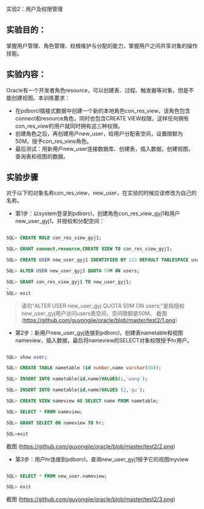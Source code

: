 
实验2：用户及权限管理

## 实验目的：

掌握用户管理、角色管理、权根维护与分配的能力，掌握用户之间共享对象的操作技能。

## 实验内容：
Oracle有一个开发者角色resource，可以创建表、过程、触发器等对象，但是不能创建视图。本训练要求：
- 在pdborcl插接式数据中创建一个新的本地角色con_res_view，该角色包含connect和resource角色，同时也包含CREATE VIEW权限，这样任何拥有con_res_view的用户就同时拥有这三种权限。
- 创建角色之后，再创建用户new_user，给用户分配表空间，设置限额为50M，授予con_res_view角色。
- 最后测试：用新用户new_user连接数据库、创建表，插入数据，创建视图，查询表和视图的数据。

## 实验步骤

对于以下的对象名称con_res_view，new_user，在实验的时候应该修改为自己的名称。

- 第1步：以system登录到pdborcl，创建角色con_res_view_gyj1和用户new_user_gyj1，并授权和分配空间：

```sql

SQL> CREATE ROLE con_res_view_gyj1;

SQL> GRANT connect,resource,CREATE VIEW TO con_res_view_gyj1;

SQL> CREATE USER new_user_gyj1 IDENTIFIED BY 123 DEFAULT TABLESPACE users TEMPORARY TABLESPACE temp;

SQL> ALTER USER new_user_gyj1 QUOTA 50M ON users;

SQL> GRANT con_res_view_gyj1 TO new_user_gyj1;
.
SQL> exit
```
> 语句“ALTER USER new_user_gyj QUOTA 50M ON users;”是指授权new_user_gyj用户访问users表空间，空间限额是50M。
截图 (https://github.com/guyongjie/oracle/blob/master/test2/1.png)

- 第2步：新用户new_user_gyj连接到pdborcl，创建表nametable和视图nameview，插入数据，最后将nameview的SELECT对象权限授予hr用户。

```sql

SQL> show user;

SQL> CREATE TABLE nametable (id number,name varchar(50));

SQL> INSERT INTO nametable(id,name)VALUES(1,'wang');

SQL> INSERT INTO nametable(id,name)VALUES (2,'gu');

SQL> CREATE VIEW nameview AS SELECT name FROM nametable;

SQL> SELECT * FROM nameview;

SQL> GRANT SELECT ON nameview TO hr;

SQL>exit
```
截图 (https://github.com/guyongjie/oracle/blob/master/test2/2.png)
- 第3步：用户hr连接到pdborcl，查询new_user_gyj1授予它的视图myview

```sql

SQL> SELECT * FROM new_user.nameview;

SQL> exit
```
截图 (https://github.com/guyongjie/oracle/blob/master/test2/3.png)
